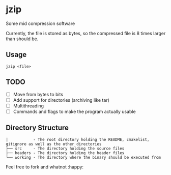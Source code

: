 # jzip
Some mid compression software

Currently, the file is stored as bytes, so the compressed file is 8 times larger than should be.

## Usage
```jzip <file>```

## TODO
- [ ] Move from bytes to bits
- [ ] Add support for directories (archiving like tar)
- [ ] Multithreading
- [ ] Commands and flags to make the program actually usable

## Directory Structure
```
|           - The root directory holding the README, cmakelist, gitignore as well as the other directories
├── src     - The directory holding the source files
├── headers - The directory holding the header files
└── working - The directory where the binary should be executed from
```

Feel free to fork and whatnot :happy: